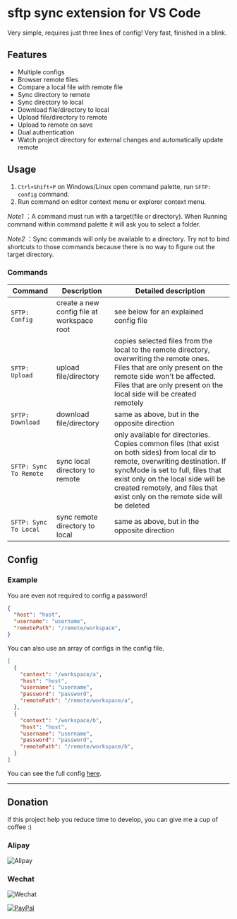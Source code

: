 # sftp sync extension for VS Code
Very simple, requires just three lines of config! Very fast, finished in a blink.

## Features

* Multiple configs
* Browser remote files
* Compare a local file with remote file
* Sync directory to remote
* Sync directory to local
* Download file/directory to local
* Upload file/directory to remote
* Upload to remote on save
* Dual authentication
* Watch project directory for external changes and automatically update remote

## Usage
1. `Ctrl+Shift+P` on Windows/Linux open command palette, run `SFTP: config` command.
2. Run command on editor context menu or explorer context menu.

*Note1* ：A command must run with a target(file or directory). When Running command within command palette it will ask you to select a folder.

*Note2* ：Sync commands will only be available to a directory. Try not to bind shortcuts to those commands because there is no way to figure out the target directory.

### Commands
| Command              | Description                                  |Detailed description|
| -------------------- |----------------------------------------------|---------------|
| `SFTP: Config`         | create a new config file at workspace root  | see below for an explained config file |
| `SFTP: Upload`         | upload file/directory                       | copies selected files from the local to the remote directory, overwriting the remote ones. Files that are only present on the remote side won't be affected. Files that are only present on the local side will be created remotely|
| `SFTP: Download`       | download file/directory                     | same as above, but in the opposite direction |
| `SFTP: Sync To Remote` | sync local directory to remote               | only available for directories. Copies common files (that exist on both sides) from local dir to remote, overwriting destination. If syncMode is set to full, files that exist only on the local side will be created remotely, and files that exist only on the remote side will be deleted|
| `SFTP: Sync To Local`  | sync remote directory to local               | same as above, but in the opposite direction|
  
## Config

### Example
You are even not required to config a password!
```json
{
  "host": "host",
  "username": "username",
  "remotePath": "/remote/workspace", 
}
```
You can also use an array of configs in the config file.
```json
[
  {
    "context": "/workspace/a",
    "host": "host",
    "username": "username",
    "password": "password",
    "remotePath": "/remote/workspace/a", 
  },
  {
    "context": "/workspace/b",
    "host": "host",
    "username": "username",
    "password": "password",
    "remotePath": "/remote/workspace/b", 
  }
]
```

You can see the full config [here](https://github.com/liximomo/vscode-sftp/wiki/config).

-----------------------------------------------------------------------------------------------------------

## Donation
If this project help you reduce time to develop, you can give me a cup of coffee :) 

### Alipay
![Alipay](https://raw.githubusercontent.com/liximomo/vscode-sftp/master/assets/alipay.png)

### Wechat
![Wechat](https://raw.githubusercontent.com/liximomo/vscode-sftp/master/assets/wechat.png)

[![PayPal](https://img.shields.io/badge/Donate-PayPal-green.svg)](https://paypal.me/liximomo)
